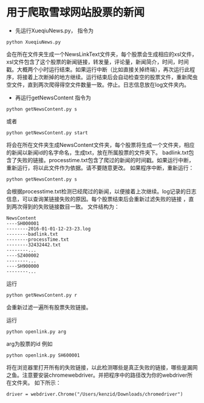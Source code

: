 # 用于爬取雪球网站股票的新闻
* 先运行XueqiuNews.py，
指令为
```
python XueqiuNews.py
```
会在所在文件夹生成一个NewsLinkText文件夹，每个股票会生成相应的xsl文件，xsl文件包含了这个股票的新闻链接，转发量，评论量，新闻简介，时间，时间戳。大概两个小时运行结束。如果运行中断（比如直接关掉终端），再次运行此程序，将接着上次断掉的地方继续。运行结束后会自动检查空的股票文件，重新爬虫空文件，直到两次爬得得空文件数量一致。停止。日志信息放在log文件夹内。
* 再运行getNewsContent
指令为
```
python getNewsContent.py s
```
或者
```
python getNewsContent.py start
```
将会在所在文件夹生成NewsContent文件夹，每个股票将生成一个文件夹，相应的新闻以新闻id的名字命名，生成txt，放在所属股票的文件夹下。
badlink.txt包含了失败的链接。processtime.txt包含了爬过的新闻的时间戳。如果运行中断，重新运行，将以此文件作为依据。请不要随意更改。
如果程序中断，重新运行：
```
python getNewsContent.py s
```
会根据processtime.txt检测已经爬过的新闻，以便接着上次继续。log记录的日志信息，可以查询某链接失败的原因。每个股票结束后会重新过滤失败的链接
，直到两次得到的失败链接数目一致。
文件结构为：
```
NewsContent
----SH000001
--------2016-01-01-12-23-23.log
--------badlink.txt
--------processTime.txt
--------32432442.txt
--------...
----SZ400002
--------...
----SH900000
--------...
```
运行

```
python getNewsContent.py r
```

会重新过滤一遍所有股票失败链接。

运行
```
python openlink.py arg
```
arg为股票的id
例如
```
python openlink.py SH600001
```
将在浏览器里打开所有的失败链接，以此检测哪些是真正失败的链接，哪些是漏网之鱼。注意要安装chromewebdriver。并把程序中的路径改为你的webdriver所在文件夹。
如下所示：
```
driver = webdriver.Chrome("/Users/kenzid/Downloads/chromedriver")
```

